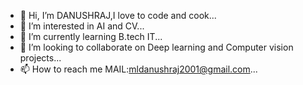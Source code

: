 - 👋 Hi, I’m DANUSHRAJ,I love to code and cook...
- 👀 I’m interested in AI and CV...
- 🌱 I’m currently learning B.tech IT...
- 💞️ I’m looking to collaborate on Deep learning and Computer vision projects...
- 📫 How to reach me MAIL:mldanushraj2001@gmail.com...



<!---
DANUSHRAJ/DANUSHRAJ is a ✨ special ✨ repository because its `README.md` (this file) appears on your GitHub profile.
You can click the Preview link to take a look at your changes.
--->
